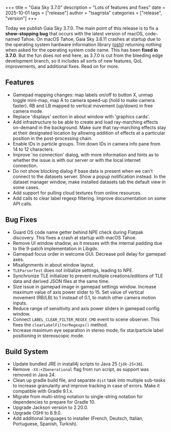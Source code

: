 +++
title = "Gaia Sky 3.7.0"
description = "Lots of features and fixes"
date = 2025-10-01
tags = ["release"]
author = "tsagrista"
categories = ["release", "version"]
+++

Today we publish Gaia Sky 3.7.0. The main point of this release is to fix a **show-stopping bug** that occurs with the latest version of macOS, code-named Tahoe. On macOS Tahoe, Gaia Sky 3.6.11 crashes at startup due to the operating system hardware information library ([oshi](https://github.com/oshi/oshi)) returning nothing when asked for the operating system code name. This has been **fixed in 3.7.0**. But the fun does not end here, as 3.7.0 is cut from the bleeding edge development branch, so it includes all sorts of new features, QoL improvements, and additional fixes. Read on for more.
<!--more-->

## Features
- Gamepad mapping changes: map labels on/off to button X, unmap toggle mini-map, map A to camera speed-up (hold to make camera faster). RB and LB mapped to vertical movement (up/down) in free camera mode.
- Replace 'displays' section in about window with 'graphics cards'.
- Add infrastructure to be able to create and load ray-marching effects on-demand in the background. Make sure that ray-marching effects stay at their designated location by allowing addition of effects at a particular position in the post-processing chain.
- Enable IDs in particle groups. Trim down IDs in camera info pane from 14 to 12 characters.
- Improve 'no connection' dialog, with more information and hints as to whether the issue is with our server or with the local internet connection.
- Do not show blocking dialog if base data is present when we can't connect to the datasets server. Show a popup notification instead. In the dataset manager window, make installed datasets tab the default view in some cases.
- Add support for pulling cloud textures from online resources.
- Add calls to clear label regexp filtering. Improve documentation on some API calls.

## Bug Fixes
- Guard OS code name getter behind NPE check during Flatpak discovery. This fixes a crash at startup with macOS Tahoe.
- Remove UI window shadow, as it messes with the internal padding due to the 9-patch implementation in Libgdx.
- Gamepad focus order in welcome GUI. Decrease poll delay for gamepad axes.
- Misalignments in about window layout.
- `TLEParserTest` does not initialize settings, leading to NPE.
- Synchronize TLE initializer to prevent multiple creations/editions of TLE data and derived JSON files at the same time.
- Size issue in gamepad image in gamepad settings window. Increase maximum value of axis power slider to 15. Set value of vertical movement (RB/LB) to 1 instead of 0.1, to match other camera motion inputs.
- Reduce range of sensitivity and axis power sliders in gamepad config window.
- Connect `LABEL_CLEAR_FILTER_REGEX_CMD` event to scene observer. This fixes the `clearLabelFilterRegexps()` method.
- Increase maximum eye separation in stereo mode, fix star/particle label positioning in stereoscopic mode.

## Build System
- Update bundled JRE in install4j scripts to Java 25 (`jdk-25+36`).
- Remove `-XX:+ZGenerational` flag from run script, as support was removed in Java 24.
- Clean up gradle build file, and separate `dist` task into multiple sub-tasks to increase granularity and improve tracking in case of errors. Make it compatible with Gradle 9.1.x.
- Migrate from multi-string notation to single-string notation for dependencies to prepare for Gradle 10.
- Upgrade Jackson version to 2.20.0.
- Upgrade OSHI to 6.9.0.
- Add additional languages to installer (French, Deutsch, Italian, Portuguese, Spanish, Turkish).

